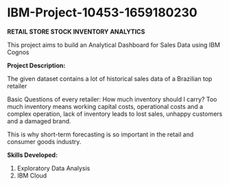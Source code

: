# IBM-Project-10453-1659180230

**RETAIL STORE STOCK INVENTORY ANALYTICS**

This project aims to build an Analytical Dashboard for Sales Data using IBM Cognos 

**Project Description:**

The given dataset contains a lot of historical sales data of a Brazilian top retailer 

Basic Questions of every retailer: How much inventory should I carry?  Too much inventory means working capital costs, operational costs and a complex operation, lack of inventory leads to lost sales, unhappy customers and a damaged brand. 

This is why short-term forecasting is so important in the retail and consumer goods industry. 

**Skills Developed:**
1. Exploratory Data Analysis 
2. IBM Cloud 

